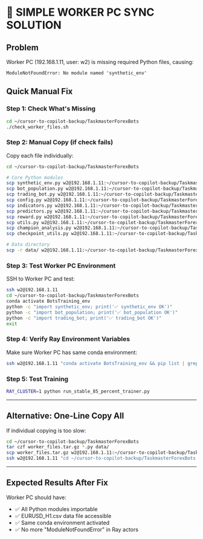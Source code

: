# 🚀 SIMPLE WORKER PC SYNC SOLUTION

## Problem
Worker PC (192.168.1.11, user: w2) is missing required Python files, causing:
```
ModuleNotFoundError: No module named 'synthetic_env'
```

## Quick Manual Fix

### Step 1: Check What's Missing
```bash
cd ~/cursor-to-copilot-backup/TaskmasterForexBots
./check_worker_files.sh
```

### Step 2: Manual Copy (if check fails)

Copy each file individually:

```bash
cd ~/cursor-to-copilot-backup/TaskmasterForexBots

# Core Python modules
scp synthetic_env.py w2@192.168.1.11:~/cursor-to-copilot-backup/TaskmasterForexBots/
scp bot_population.py w2@192.168.1.11:~/cursor-to-copilot-backup/TaskmasterForexBots/
scp trading_bot.py w2@192.168.1.11:~/cursor-to-copilot-backup/TaskmasterForexBots/
scp config.py w2@192.168.1.11:~/cursor-to-copilot-backup/TaskmasterForexBots/
scp indicators.py w2@192.168.1.11:~/cursor-to-copilot-backup/TaskmasterForexBots/
scp predictors.py w2@192.168.1.11:~/cursor-to-copilot-backup/TaskmasterForexBots/
scp reward.py w2@192.168.1.11:~/cursor-to-copilot-backup/TaskmasterForexBots/
scp utils.py w2@192.168.1.11:~/cursor-to-copilot-backup/TaskmasterForexBots/
scp champion_analysis.py w2@192.168.1.11:~/cursor-to-copilot-backup/TaskmasterForexBots/
scp checkpoint_utils.py w2@192.168.1.11:~/cursor-to-copilot-backup/TaskmasterForexBots/

# Data directory
scp -r data/ w2@192.168.1.11:~/cursor-to-copilot-backup/TaskmasterForexBots/
```

### Step 3: Test Worker PC Environment

SSH to Worker PC and test:
```bash
ssh w2@192.168.1.11
cd ~/cursor-to-copilot-backup/TaskmasterForexBots
conda activate BotsTraining_env
python -c "import synthetic_env; print('✅ synthetic_env OK')"
python -c "import bot_population; print('✅ bot_population OK')"
python -c "import trading_bot; print('✅ trading_bot OK')"
exit
```

### Step 4: Verify Ray Environment Variables

Make sure Worker PC has same conda environment:
```bash
ssh w2@192.168.1.11 "conda activate BotsTraining_env && pip list | grep -E '(torch|ray|sklearn)'"
```

### Step 5: Test Training
```bash
RAY_CLUSTER=1 python run_stable_85_percent_trainer.py
```

---

## Alternative: One-Line Copy All

If individual copying is too slow:
```bash
cd ~/cursor-to-copilot-backup/TaskmasterForexBots
tar czf worker_files.tar.gz *.py data/ 
scp worker_files.tar.gz w2@192.168.1.11:~/cursor-to-copilot-backup/TaskmasterForexBots/
ssh w2@192.168.1.11 "cd ~/cursor-to-copilot-backup/TaskmasterForexBots && tar xzf worker_files.tar.gz"
```

---

## Expected Results After Fix

Worker PC should have:
- ✅ All Python modules importable
- ✅ EURUSD_H1.csv data file accessible  
- ✅ Same conda environment activated
- ✅ No more "ModuleNotFoundError" in Ray actors 
